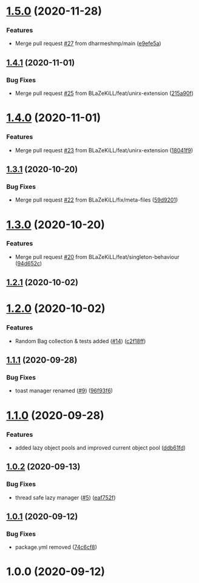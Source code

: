 # [1.5.0](https://github.com/BLaZeKiLL/CodeBlazeLibrary/compare/v1.4.1...v1.5.0) (2020-11-28)


### Features

* Merge pull request [#27](https://github.com/BLaZeKiLL/CodeBlazeLibrary/issues/27) from dharmeshmp/main ([e9efe5a](https://github.com/BLaZeKiLL/CodeBlazeLibrary/commit/e9efe5a0ef711a5f582fbb1de34037b51987355e))

## [1.4.1](https://github.com/BLaZeKiLL/CodeBlazeLibrary/compare/v1.4.0...v1.4.1) (2020-11-01)


### Bug Fixes

* Merge pull request [#25](https://github.com/BLaZeKiLL/CodeBlazeLibrary/issues/25) from BLaZeKiLL/feat/unirx-extension ([215a90f](https://github.com/BLaZeKiLL/CodeBlazeLibrary/commit/215a90ff4719a165a0ba59be8e0517d11f557eff))

# [1.4.0](https://github.com/BLaZeKiLL/CodeBlazeLibrary/compare/v1.3.1...v1.4.0) (2020-11-01)


### Features

* Merge pull request [#23](https://github.com/BLaZeKiLL/CodeBlazeLibrary/issues/23) from BLaZeKiLL/feat/unirx-extension ([18041f9](https://github.com/BLaZeKiLL/CodeBlazeLibrary/commit/18041f9a878b0cd3c03dafefaf585147977c3873))

## [1.3.1](https://github.com/BLaZeKiLL/CodeBlazeLibrary/compare/v1.3.0...v1.3.1) (2020-10-20)


### Bug Fixes

* Merge pull request [#22](https://github.com/BLaZeKiLL/CodeBlazeLibrary/issues/22) from BLaZeKiLL/fix/meta-files ([59d9201](https://github.com/BLaZeKiLL/CodeBlazeLibrary/commit/59d9201fb8ef2159aac6c07db1f51514bb558c4f))

# [1.3.0](https://github.com/BLaZeKiLL/CodeBlazeLibrary/compare/v1.2.1...v1.3.0) (2020-10-20)


### Features

* Merge pull request [#20](https://github.com/BLaZeKiLL/CodeBlazeLibrary/issues/20) from BLaZeKiLL/feat/singleton-behaviour ([94d652c](https://github.com/BLaZeKiLL/CodeBlazeLibrary/commit/94d652c3c071edd5052bb0cde60ceadf13cb6196))

## [1.2.1](https://github.com/BLaZeKiLL/CodeBlazeLibrary/compare/v1.2.0...v1.2.1) (2020-10-02)

# [1.2.0](https://github.com/BLaZeKiLL/CodeBlazeLibrary/compare/v1.1.1...v1.2.0) (2020-10-02)


### Features

* Random Bag collection & tests added ([#14](https://github.com/BLaZeKiLL/CodeBlazeLibrary/issues/14)) ([c2f18ff](https://github.com/BLaZeKiLL/CodeBlazeLibrary/commit/c2f18ffab07b33382f6637ed9167f2415695e06e))

## [1.1.1](https://github.com/BLaZeKiLL/CodeBlazeLibrary/compare/v1.1.0...v1.1.1) (2020-09-28)


### Bug Fixes

* toast manager renamed ([#9](https://github.com/BLaZeKiLL/CodeBlazeLibrary/issues/9)) ([96f93f6](https://github.com/BLaZeKiLL/CodeBlazeLibrary/commit/96f93f680a6df53763c35563236aa867adeff3be))

# [1.1.0](https://github.com/BLaZeKiLL/CodeBlazeLibrary/compare/v1.0.2...v1.1.0) (2020-09-28)


### Features

* added lazy object pools and improved current object pool ([ddb61fd](https://github.com/BLaZeKiLL/CodeBlazeLibrary/commit/ddb61fdbff2bb038b70d106ea322224b2af7163f))

## [1.0.2](https://github.com/BLaZeKiLL/CodeBlazeLibrary/compare/v1.0.1...v1.0.2) (2020-09-13)


### Bug Fixes

* thread safe lazy manager ([#5](https://github.com/BLaZeKiLL/CodeBlazeLibrary/issues/5)) ([eaf752f](https://github.com/BLaZeKiLL/CodeBlazeLibrary/commit/eaf752f2dbb4c0743c1efc0f683a7b6ea69e4b68))

## [1.0.1](https://github.com/BLaZeKiLL/CodeBlazeLibrary/compare/v1.0.0...v1.0.1) (2020-09-12)


### Bug Fixes

* package.yml removed ([74c6cf8](https://github.com/BLaZeKiLL/CodeBlazeLibrary/commit/74c6cf836eabd6945ec48b986bbce1c80e43570d))

# 1.0.0 (2020-09-12)
